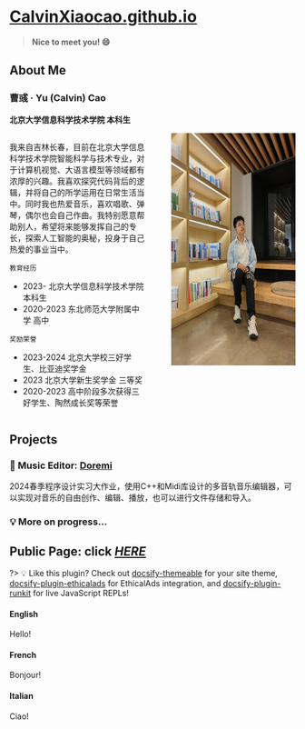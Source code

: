 # [CalvinXiaocao.github.io](https://calvinxiaocao.github.io)

> **Nice to meet you! 😄**

## About Me
### 曹彧 · Yu (Calvin) Cao
**北京大学信息科学技术学院 本科生**

<div style="display: flex;">
  <div style="flex: 1.1; border: 3px solid #;">
    
我来自吉林长春，目前在北京大学信息科学技术学院智能科学与技术专业，对于计算机视觉、大语言模型等领域都有浓厚的兴趣。我喜欢探究代码背后的逻辑，并将自己的所学运用在日常生活当中。同时我也热爱音乐，喜欢唱歌、弹琴，偶尔也会自己作曲。我特别愿意帮助别人，希望将来能够发挥自己的专长，探索人工智能的奥秘，投身于自己热爱的事业当中。

`教育经历`
* 2023- 北京大学信息科学技术学院 本科生
* 2020-2023 东北师范大学附属中学 高中

`奖励荣誉`
* 2023-2024 北京大学校三好学生、比亚迪奖学金
* 2023 北京大学新生奖学金 三等奖
* 2020-2023 高中阶段多次获得三好学生、陶然成长奖等荣誉
  </div>
  <div style="flex: 0.2; border: 3px solid #;">
  </div>
  <div style="flex: 1; border: 3px solid #;">
    
<img src="me2024.jpg" width="301" height="409.44" alt="描述文字">
  </div>
</div>

## Projects
### 🎵 Music Editor: [Doremi](https://github.com/program-practice-doremi/DoReMi)
2024春季程序设计实习大作业，使用C++和Midi库设计的多音轨音乐编辑器，可以实现对音乐的自由创作、编辑、播放，也可以进行文件存储和导入。

### 💡 More on progress...


## **Public** Page: click [***HERE***](/public)

?> 💡 Like this plugin? Check out [docsify-themeable](https://jhildenbiddle.github.io/docsify-themeable) for your site theme, [docsify-plugin-ethicalads](https://jhildenbiddle.github.io/docsify-plugin-ethicalads/) for EthicalAds integration, and [docsify-plugin-runkit](https://jhildenbiddle.github.io/docsify-plugin-runkit/) for live JavaScript REPLs!


<!-- tabs:start -->

#### **English**

Hello!

#### **French**

Bonjour!

#### **Italian**

Ciao!

<!-- tabs:end -->
